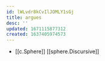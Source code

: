 ```yaml
---
id: lWLvdr8kCvIlJOMLY1sGj
title: argues
desc: ''
updated: 1671115877312
created: 1637405974573
---
```




- [[c.Sphere]] [[sphere.Discursive]]
